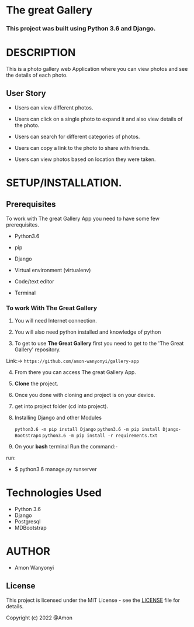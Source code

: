 # The great Gallery

### **This project was built using Python 3.6  and Django.** 


# DESCRIPTION

This is a photo gallery web Application where you can view photos and see the details of each photo. 

## User Story

- Users can view different photos. 

- Users can click on a single photo to expand it and also view details of the photo.

- Users can search for different categories of photos.

-  Users can copy a link to the photo to share with friends. 

-  Users can view photos based on location they were taken. 


# **SETUP/INSTALLATION.**
## Prerequisites

To work with The great Gallery App you need to have some few prerequisites.

- Python3.6

- pip

- Django 

- Virtual environment (virtualenv)

- Code/text editor

- Terminal


### **To work With The Great Gallery**

1. You will need Internet connection.

2. You will also need python installed and knowledge of python

3. To get to use **The Great Gallery** first you need to get to the 'The Great Gallery' repository. 

Link:-> ```https://github.com/amon-wanyonyi/gallery-app```

4. From there you can access The great Gallery App.

5. **Clone** the project.

6. Once you done with cloning and project is on your device.

7. get into project folder (cd into project).

8. Installing Django and other Modules

    `python3.6 -m pip install Django`
    `python3.6 -m pip install Django-Bootstrap4`
    `python3.6 -m pip install -r requirements.txt`

9. On your **bash** terminal Run the command:- 

run: 
* $ python3.6 manage.py runserver

# Technologies Used

* Python 3.6
* Django
* Postgresql
* MDBootstrap


# AUTHOR

* Amon Wanyonyi

## License
This project is licensed under the MIT License - see the [LICENSE](LICENSE) file for details.

Copyright (c) 2022 @Amon
